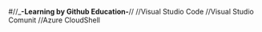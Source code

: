 #//___-Learning by Github Education-__//
//Visual Studio Code
//Visual Studio Comunit
//Azure CloudShell

 
 
